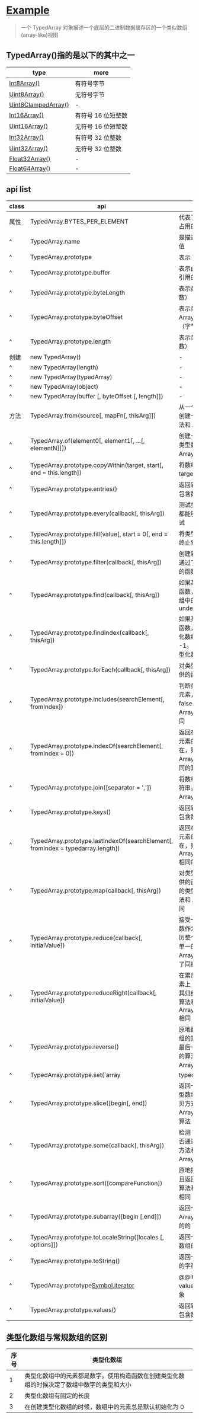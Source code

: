 # [Example](https://developer.mozilla.org/zh-CN/docs/Web/JavaScript/Reference/Global_Objects/TypedArray)

> 一个 TypedArray 对象描述一个底层的二进制数据缓存区的一个类似数组(array-like)视图

## TypedArray()指的是以下的其中之一

| type                                                                                                                      | more               |
| ------------------------------------------------------------------------------------------------------------------------- | ------------------ |
| [Int8Array()](https://developer.mozilla.org/zh-CN/docs/Web/JavaScript/Reference/Global_Objects/Int8Array)                 | 有符号字节         |
| [Uint8Array()](https://developer.mozilla.org/zh-CN/docs/Web/JavaScript/Reference/Global_Objects/Uint8Array)               | 无符号字节         |
| [Uint8ClampedArray()](https://developer.mozilla.org/zh-CN/docs/Web/JavaScript/Reference/Global_Objects/Uint8ClampedArray) | -                  |
| [Int16Array()](https://developer.mozilla.org/zh-CN/docs/Web/JavaScript/Reference/Global_Objects/Int16Array)               | 有符号 16 位短整数 |
| [Uint16Array()](https://developer.mozilla.org/zh-CN/docs/Web/JavaScript/Reference/Global_Objects/Uint16Array)             | 无符号 16 位短整数 |
| [Int32Array()](https://developer.mozilla.org/zh-CN/docs/Web/JavaScript/Reference/Global_Objects/Int32Array)               | 有符号 32 位整数   |
| [Uint32Array()](https://developer.mozilla.org/zh-CN/docs/Web/JavaScript/Reference/Global_Objects/Uint32Array)             | 无符号 32 位整数   |
| [Float32Array()](https://developer.mozilla.org/zh-CN/docs/Web/JavaScript/Reference/Global_Objects/Float32Array)           | -                  |
| [Float64Array()](https://developer.mozilla.org/zh-CN/docs/Web/JavaScript/Reference/Global_Objects/Float64Array)           | -                  |

## api list

| class | api                                                                              | more                                                                                                                                              |
| ----- | -------------------------------------------------------------------------------- | ------------------------------------------------------------------------------------------------------------------------------------------------- |
| 属性  | TypedArray.BYTES_PER_ELEMENT                                                     | 代表了强类型数组中每个元素所占用的字节数                                                                                                          |
| ^     | TypedArray.name                                                                  | 是描述类型数组构造名的字符串值                                                                                                                    |
| ^     | TypedArray.prototype                                                             | 表示 TypedArray 构造器的原型                                                                                                                      |
| ^     | TypedArray.prototype.buffer                                                      | 表示由 TypedArray 在构造期间引用的 ArrayBuffer                                                                                                    |
| ^     | TypedArray.prototype.byteLength                                                  | 表示类型化数组的长度（字节数）                                                                                                                    |
| ^     | TypedArray.prototype.byteOffset                                                  | 表示类型化数组距离其 ArrayBuffer 起始位置的偏移（字节数）                                                                                         |
| ^     | TypedArray.prototype.length                                                      | 表示类型化数组的长度（元素数）                                                                                                                    |
| 创建  | new TypedArray()                                                                 | -                                                                                                                                                 |
| ^     | new TypedArray(length)                                                           | -                                                                                                                                                 |
| ^     | new TypedArray(typedArray)                                                       | -                                                                                                                                                 |
| ^     | new TypedArray(object)                                                           | -                                                                                                                                                 |
| ^     | new TypedArray(buffer [, byteOffset [, length]])                                 | -                                                                                                                                                 |
| 方法  | TypedArray.from(source[, mapFn[, thisArg]])                                      | 从一个类数组或者可迭代对象中创建一个新类型数组。 这个方法和 Array.from()类似                                                                      |
| ^     | TypedArray.of(element0[, element1[, ...[, elementN]]])                           | 创建一个具有可变数量参数的新类型数组 。此方法几乎与 Array.of() 相同                                                                               |
| ^     | TypedArray.prototype.copyWithin(target, start[, end = this.length])              | 将数组中的元素序列复制到以 target 起始的位置                                                                                                      |
| ^     | TypedArray.prototype.entries()                                                   | 返回新的 Array Iterator 对象，包含数组每个下标处的键值对                                                                                          |
| ^     | TypedArray.prototype.every(callback[, thisArg])                                  | 测试类型化数组的所有元素是否都能够通过由提供函数实现的测试                                                                                        |
| ^     | TypedArray.prototype.fill(value[, start = 0[, end = this.length]])               | 将类型化数组中的从起始索引到终止索引内的全部元素                                                                                                  |
| ^     | TypedArray.prototype.filter(callback[, thisArg])                                 | 创建新的类型化数组，含有所有通过了测试的元素，测试由提供的函数实现                                                                                |
| ^     | TypedArray.prototype.find(callback[, thisArg])                                   | 如果某个元素满足所提供的测试函数，find()方法返回类型化数组中的 值。否则返回 undefined                                                             |
| ^     | TypedArray.prototype.findIndex(callback[, thisArg])                              | 如果某个元素满足所提供的测试函数，findIndex()方法返回类型化数组中的 下标。否则返回 -1。 TypedArray 是这里的 类型化数组类型 之一。                 |
| ^     | TypedArray.prototype.forEach(callback[, thisArg])                                | 对类型化数组的每个元素调用提供的函数                                                                                                              |
| ^     | TypedArray.prototype.includes(searchElement[, fromIndex])                        | 判断类型化数组中是否含有特定元素，并相应返回 true 或者 false ，这个方法的算法和 Array.prototype.includes()相同                                    |
| ^     | TypedArray.prototype.indexOf(searchElement[, fromIndex = 0])                     | 返回在类型数组中可以找到给定元素的第一个索引，如果不存在，则返回-1。 方法具有与 Array.prototype.indexOf() 相同的算法                              |
| ^     | TypedArray.prototype.join([separator = ','])                                     | 将数组中所有元素连接为一个字符串。这个方法的算法和 Array.prototype.join()相同                                                                     |
| ^     | TypedArray.prototype.keys()                                                      | 返回新的 Array Iterator 对象，包含数组中每个下标的键                                                                                              |
| ^     | TypedArray.prototype.lastIndexOf(searchElement[, fromIndex = typedarray.length]) | 返回在类型数组中可以找到给定元素的最后一个索引，如果不存在，则返回-1。 方法具有与 Array.prototype.lastIndexOf() 相同的算法                        |
| ^     | TypedArray.prototype.map(callback[, thisArg])                                    | 对类型化数组的每个元素调用提供的函数，并使用结果来创建新的类型化数组。 这个方法的算法和 Array.prototype.map()相同                                 |
| ^     | TypedArray.prototype.reduce(callback[, initialValue])                            | 接受一个函数作为参数，这个函数作为一个累加器，从左到右遍历整个类型数组，最后返回一个单一的值. 这个方法和 Array.prototype.reduce()使用了同样的算法 |
| ^     | TypedArray.prototype.reduceRight(callback[, initialValue])                       | 在累加器和类型化数组的每个元素上（从右到左）调用函数，使其归约为单一的值。这个方法的算法和 Array.prototype.reduceRight()相同                      |
| ^     | TypedArray.prototype.reverse()                                                   | 原地翻转类型化数组。类型化数组的第一个元素变为最后一个，最后一个变为第一个。这个方法的算法和 Array.prototype.reverse()相同                        |
| ^     | TypedArray.prototype.set(`array|typedarray` [,offset])                           | 用于从指定数组中读取值，并将其存储在类型化数组中                                                                                                  |
| ^     | TypedArray.prototype.slice([begin[, end])                                        | 返回一个 typed array 的部分类型数组对象，数组内容采用浅拷贝方式. 方法采用与 Array.prototype.slice()相同的算法                                     |
| ^     | TypedArray.prototype.some(callback[, thisArg])                                   | 检测 TypedArray 的一些元素是否通过所提供函数的测试. 这个方法和 Array.prototype.some() 相同                                                        |
| ^     | TypedArray.prototype.sort([compareFunction])                                     | 原地排序类型化数组的元素，并且返回类型化数组。这个方法的算法和 Array.prototype.sort()相同                                                         |
| ^     | TypedArray.prototype.subarray([begin [,end]])                                    | 返回一个新的、基于相同 ArrayBuffer、元素类型也相同的的 TypedArray                                                                                 |
| ^     | TypedArray.prototype.toLocaleString([locales [, options]])                       | 返回一个字符串，表明该类型化数组的元素                                                                                                            |
| ^     | TypedArray.prototype.toString()                                                  | 返回一个表示指定数组及其元素的字符串                                                                                                              |
| ^     | TypedArray.prototype[Symbol.iterator]()                                          | @@iterator 的初始值是和 values 属性的初始值相同的对象                                                                                             |
| ^     | TypedArray.prototype.values()                                                    | 返回新的 Array Iterator 对象，包含数组中每个下标处的值                                                                                            |

## 类型化数组与常规数组的区别

| 序号 | 类型化数组                                                                                 |
| ---- | ------------------------------------------------------------------------------------------ |
| 1    | 类型化数组中的元素都是数字。使用构造函数在创建类型化数组的时候决定了数组中数字的类型和大小 |
| 2    | 类型化数组有固定的长度                                                                     |
| 3    | 在创建类型化数组的时候，数组中的元素总是默认初始化为 0                                     |
